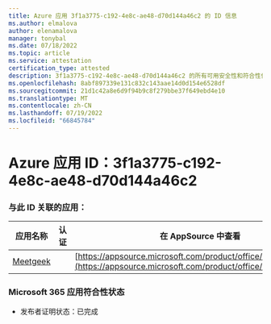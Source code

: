 ```yaml
---
title: Azure 应用 3f1a3775-c192-4e8c-ae48-d70d144a46c2 的 ID 信息
ms.author: elmalova
author: elenamalova
manager: tonybal
ms.date: 07/18/2022
ms.topic: article
ms.service: attestation
certification_type: attested
description: 3f1a3775-c192-4e8c-ae48-d70d144a46c2 的所有可用安全性和符合性信息信息。
ms.openlocfilehash: 8abf897339e131c832c143aae14d0d154e6528df
ms.sourcegitcommit: 21d1c42a8e6d9f94b9c8f279bbe37f649ebd4e10
ms.translationtype: MT
ms.contentlocale: zh-CN
ms.lasthandoff: 07/19/2022
ms.locfileid: "66845784"
---
```

# <a name="azure-app-id-3f1a3775-c192-4e8c-ae48-d70d144a46c2"></a>Azure 应用 ID：3f1a3775-c192-4e8c-ae48-d70d144a46c2


### <a name="apps-associated-with-this-id"></a>与此 ID 关联的应用：
| **应用名称** | **认证** | **在 AppSource 中查看** |
|--------------|---------------|-----------------------|
| [Meetgeek](../forward/WA200003720.md) |  | [https://appsource.microsoft.com/product/office/WA200003720](https://appsource.microsoft.com/product/office/WA200003720) |

### <a name="microsoft-365-app-compliance-status"></a>Microsoft 365 应用符合性状态
- 发布者证明状态：已完成
